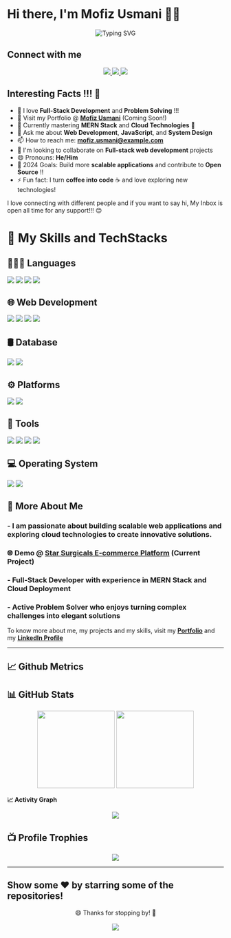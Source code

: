# Hi there, I'm Mofiz Usmani 👋👋

<p align="center">
  <img src="https://readme-typing-svg.herokuapp.com?font=Fira+Code&weight=600&size=30&duration=4000&pause=1000&color=6C63FF&center=true&vCenter=true&width=500&lines=Hi,+I'm+Mofiz!+%F0%9F%91%8B;Full-Stack+Developer;Cloud+%26+DevOps+Enthusiast;Computer+Science+Student" alt="Typing SVG" />
</p>

## Connect with me

<p align="center">
  <a href="https://instagram.com/byteengineer_">
    <img src="https://img.shields.io/badge/Instagram-%23E4405F.svg?style=for-the-badge&logo=Instagram&logoColor=white" />
  </a>
  <a href="https://linkedin.com/in/mofiz-usmani">
    <img src="https://img.shields.io/badge/linkedin-%230077B5.svg?style=for-the-badge&logo=linkedin&logoColor=white" />
  </a>
  <a href="mailto:mofiz.usmani@example.com">
    <img src="https://img.shields.io/badge/Gmail-D14836?style=for-the-badge&logo=gmail&logoColor=white" />
  </a>
</p>

## Interesting Facts !!! 🤔

- 🔭 I love **Full-Stack Development** and **Problem Solving** !!!
- 🚀 Visit my Portfolio @ **[Mofiz Usmani](#)** (Coming Soon!)
- 🌱 Currently mastering **MERN Stack** and **Cloud Technologies** 🤣
- 💬 Ask me about **Web Development**, **JavaScript**, and **System Design**
- 📫 How to reach me: **mofiz.usmani@example.com**
- 🤔 I'm looking to collaborate on **Full-stack web development** projects
- 😄 Pronouns: **He/Him**
- 🥅 2024 Goals: Build more **scalable applications** and contribute to **Open Source** !!
- ⚡ Fun fact: I turn **coffee into code** ☕ and love exploring new technologies!

I love connecting with different people and if you want to say hi, My Inbox is open all time for any support!!! 😊

# 🚀 My Skills and TechStacks

## 👨🏻‍💻 Languages

<p align="left">
  <img src="https://img.shields.io/badge/JavaScript-F7DF1E?style=for-the-badge&logo=javascript&logoColor=black" />
  <img src="https://img.shields.io/badge/Java-ED8B00?style=for-the-badge&logo=java&logoColor=white" />
  <img src="https://img.shields.io/badge/HTML5-E34F26?style=for-the-badge&logo=html5&logoColor=white" />
  <img src="https://img.shields.io/badge/CSS3-1572B6?style=for-the-badge&logo=css3&logoColor=white" />
</p>

## 🌐 Web Development

<p align="left">
  <img src="https://img.shields.io/badge/Node.js-43853D?style=for-the-badge&logo=node.js&logoColor=white" />
  <img src="https://img.shields.io/badge/Express.js-404D59?style=for-the-badge&logo=express&logoColor=white" />
  <img src="https://img.shields.io/badge/Bootstrap-563D7C?style=for-the-badge&logo=bootstrap&logoColor=white" />
  <img src="https://img.shields.io/badge/EJS-B4CA65?style=for-the-badge&logo=ejs&logoColor=black" />
</p>

## 🛢 Database

<p align="left">
  <img src="https://img.shields.io/badge/MongoDB-4EA94B?style=for-the-badge&logo=mongodb&logoColor=white" />
  <img src="https://img.shields.io/badge/MySQL-00000F?style=for-the-badge&logo=mysql&logoColor=white" />
</p>

## ⚙️ Platforms

<p align="left">
  <img src="https://img.shields.io/badge/Amazon_AWS-232F3E?style=for-the-badge&logo=amazon-aws&logoColor=white" />
  <img src="https://img.shields.io/badge/Docker-2496ED?style=for-the-badge&logo=docker&logoColor=white" />
</p>

## 🔧 Tools

<p align="left">
  <img src="https://img.shields.io/badge/Git-F05032?style=for-the-badge&logo=git&logoColor=white" />
  <img src="https://img.shields.io/badge/Figma-F24E1E?style=for-the-badge&logo=figma&logoColor=white" />
  <img src="https://img.shields.io/badge/Canva-%2300C4CC.svg?style=for-the-badge&logo=Canva&logoColor=white" />
  <img src="https://img.shields.io/badge/PowerShell-5391FE?style=for-the-badge&logo=powershell&logoColor=white" />
</p>

## 💻 Operating System

<p align="left">
  <img src="https://img.shields.io/badge/Windows-0078D6?style=for-the-badge&logo=windows&logoColor=white" />
  <img src="https://img.shields.io/badge/Linux-FCC624?style=for-the-badge&logo=linux&logoColor=black" />
</p>

## 🤔 More About Me

### - I am passionate about building **scalable web applications** and exploring **cloud technologies** to create innovative solutions.

### 🌐 Demo @ **[Star Surgicals E-commerce Platform](#)** (Current Project)

### - **Full-Stack Developer** with experience in **MERN Stack** and **Cloud Deployment**

### - Active **Problem Solver** who enjoys turning complex challenges into elegant solutions

To know more about me, my projects and my skills, visit my **[Portfolio](#)** and my **[LinkedIn Profile](https://linkedin.com/in/mofiz-usmani)**

---

## 📈 Github Metrics

## 📊 GitHub Stats

<div align="center"> 
  <img height="180em" src="https://github-readme-stats.vercel.app/api?username=Mofiz-Usmani&show_icons=true&theme=radical&hide_border=true&count_private=true" /> 
  <img height="180em" src="https://github-readme-stats.vercel.app/api/top-langs/?username=Mofiz-Usmani&theme=radical&hide_border=true&layout=compact" /> 
</div>

**📈 Activity Graph**

<div align="center">
  <img src="https://github-readme-streak-stats.herokuapp.com/?user=Mofiz-Usmani&theme=radical&hide_border=true" /> 
</div>

## 📺 Profile Trophies

<p align="center"> 
  <img src="https://github-profile-trophy.vercel.app/?username=Mofiz-Usmani&theme=radical&no-frame=true&no-bg=false&margin-w=4&row=2&column=4" /> 
</p>

---

## Show some ❤️ by starring some of the repositories!

<div align="center"> 
  😄 Thanks for stopping by! 🚀 
  <br><br>
  <img src="https://komarev.com/ghpvc/?username=Mofiz-Usmani&color=blueviolet&style=for-the-badge" /> 
</div>
